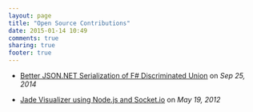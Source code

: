 ```yaml
---
layout: page
title: "Open Source Contributions"
date: 2015-01-14 10:49
comments: true
sharing: true
footer: true
---
```


* [Better JSON.NET Serialization of F# Discriminated Union](https://github.com/JamesNK/Newtonsoft.Json/pull/380) on *Sep 25, 2014*

* [Jade Visualizer using Node.js and Socket.io](http://blog.tamizhvendan.in/blog/2012/05/19/jade-visualizer-using-nodejs-and/) on *May 19, 2012*



